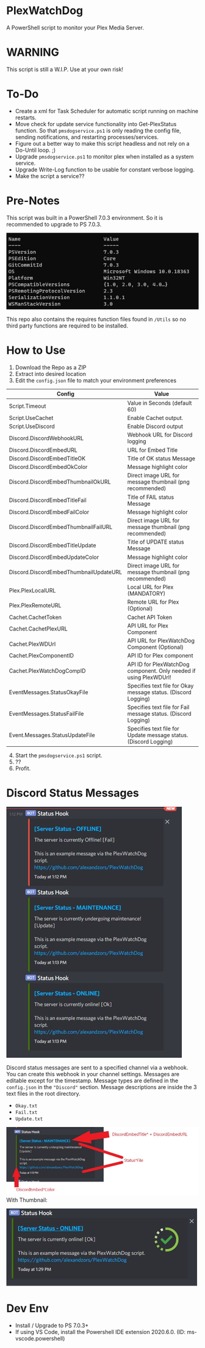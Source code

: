 # PlexWatchDog
A PowerShell script to monitor your Plex Media Server.

# WARNING
This script is still a W.I.P. Use at your own risk!

# To-Do
- Create a xml for Task Scheduler for automatic script running on machine restarts.
- Move check for update service functionality into Get-PlexStatus function. So that `pmsdogservice.ps1` is only reading the config file, sending notifications, and restarting processes/services.
- Figure out a better way to make this script headless and not rely on a Do-Until loop. ;)
- Upgrade `pmsdogservice.ps1` to monitor plex when installed as a system service.
- Upgrade Write-Log function to be usable for constant verbose logging.
- Make the script a service??

# Pre-Notes
This script was built in a PowerShell 7.0.3 environment. So it is recommended to upgrade to PS 7.0.3.

![PowerShell Version](/img/readme-psversion.jpg)

This repo also contains the requires function files found in `/Utils` so no third party functions are required to be installed.

# How to Use
1. Download the Repo as a ZIP
2. Extract into desired location
3. Edit the `config.json` file to match your environment preferences


|Config   |Value  |
|---------|---------|
|Script.Timeout     | Value in Seconds (default 60) |
|Script.UseCachet   | Enable Cachet output. |
|Script.UseDiscord  | Enable Discord output |
|Discord.DiscordWebhookURL | Webhook URL for Discord logging |
|Discord.DiscordEmbedURL   | URL for Embed Title |
|Discord.DiscordEmbedTitleOK  | Title of OK status Message   |
|Discord.DiscordEmbedOkColor  | Message highlight color      |
|Discord.DiscordEmbedThumbnailOkURL   | Direct image URL for message thumbnail (png recommended) |
|Discord.DiscordEmbedTitleFail   |  Title of FAIL status Message  |
|Discord.DiscordEmbedFailColor   | Message highlight color   |
|Discord.DiscordEmbedThumbnailFailURL  | Direct image URL for message thumbnail (png recommended)    |
|Discord.DiscordEmbedTitleUpdate   |  Title of UPDATE status Message  |
|Discord.DiscordEmbedUpdateColor   |  Message highlight color   |
|Discord.DiscordEmbedThumbnailUpdateURL   |  Direct image URL for message thumbnail (png recommended)   |
|Plex.PlexLocalURL    |   Local URL for Plex (MANDATORY)  |
|Plex.PlexRemoteURL   | Remote URL for Plex (Optional) |
|Cachet.CachetToken | Cachet API Token |
|Cachet.CachetPlexURL | API URL for Plex Component |
|Cachet.PlexWDUrl | API URL for PlexWatchDog Component (Optional) |
|Cachet.PlexComponentID | API ID for Plex component |
|Cachet.PlexWatchDogCompID | API ID for PlexWatchDog component. Only needed if using PlexWDUrl! |
|EventMessages.StatusOkayFile | Specifies text file for Okay message status. (Discord Logging) |
|EventMessages.StatusFailFile | Specifies text file for Fail message status. (Discord Logging) |
|Event.Messages.StatusUpdateFile | Specifies text file for Update message status. (Discord Logging) |

4. Start the `pmsdogservice.ps1` script.
5. ??
6. Profit.

# Discord Status Messages
![Discord Messages](/img/readme-discordmsgs.jpg)

Discord status messages are sent to a specified channel via a webhook. You can create this webhook in your channel settings. Messages are editable except for the timestamp. Message types are defined in the `config.json` in the `"Discord"` section. Message descriptions are inside the 3 text files in the root directory.
- `Okay.txt`
- `Fail.txt`
- `Update.txt`

![Message Breakdown for Discord Messages](/img/readme-dismsgbreakdown.jpg)
With Thumbnail:

![Discord Message with Thumbnail](/img/readme-discordmsgwithicon.jpg)

# Dev Env
- Install / Upgrade to PS 7.0.3+
- If using VS Code, install the Powershell IDE extension 2020.6.0. (ID: ms-vscode.powershell)